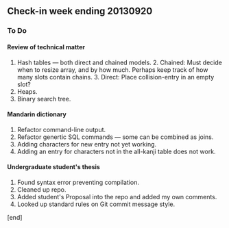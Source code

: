 ## Check-in week ending 20130920

### To Do

#### Review of technical matter

  1. Hash tables — both direct and chained models. 
    2. Chained: Must decide when to resize array, and by how much. Perhaps keep track of how many slots contain chains. 
    3. Direct: Place collision-entry in an empty slot?
  1. Heaps.
  1. Binary search tree.

#### Mandarin dictionary

  1. Refactor command-line output.
  1. Refactor genertic SQL commands — some can be combined as joins.
  1. Adding characters for new entry not yet working.
  2. Adding an entry for characters not in the all-kanji table does not work.

#### Undergraduate student's thesis

  1. Found syntax error preventing compilation.
  2. Cleaned up repo.
  3. Added student's Proposal into the repo and added my own comments.
  4. Looked up standard rules on Git commit message style.

[end]
